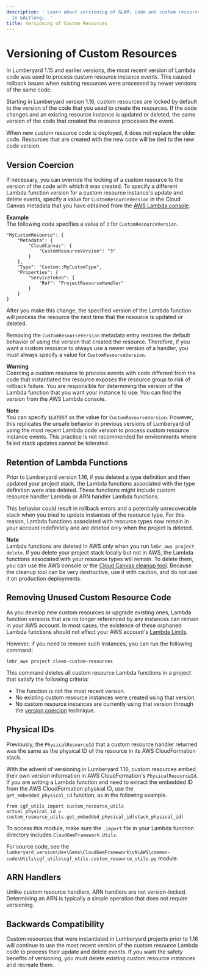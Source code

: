 ```yaml
---
description: ' Learn about versioning of &LAM; code and custom resource instances
  in &ALYlong;. '
title: Versioning of Custom Resources
---
```

# Versioning of Custom Resources<a name="cloud-canvas-cgf-adding-aws-resources-versioning"></a>

In Lumberyard 1\.15 and earlier versions, the most recent version of Lambda code was used to process custom resource instance events\. This caused rollback issues when existing resources were processed by newer versions of the same code\.

Starting in Lumberyard version 1\.16, custom resources are locked by default to the version of the code that you used to create the resources\. If the code changes and an existing resource instance is updated or deleted, the same version of the code that created the resource processes the event\.

When new custom resource code is deployed, it does not replace the older code\. Resources that are created with the new code will be tied to the new code version\.

## Version Coercion<a name="cloud-canvas-cgf-adding-aws-resources-versioning-version-coercion"></a>

If necessary, you can override the locking of a custom resource to the version of the code with which it was created\. To specify a different Lambda function version for a custom resource instance's update and delete events, specify a value for `CustomResourceVersion` in the Cloud Canvas metadata that you have obtained from the [AWS Lambda console](https://console.aws.amazon.com/lambda/)\.

**Example**  
The following code specifies a value of `3` for `CustomResourceVersion`\.  

```
"MyCustomResource": {
    "Metadata": {
        "CloudCanvas": {
            "CustomResourceVersion": "3"
        }
    },
    "Type": "Custom::MyCustomType",
    "Properties": {
        "ServiceToken": {
            "Ref": "ProjectResourceHandler"
        }
    }
}
```

After you make this change, the specified version of the Lambda function will process the resource the next time that the resource is updated or deleted\.

Removing the `CustomResourceVersion` metadata entry restores the default behavior of using the version that created the resource\. Therefore, if you want a custom resource to always use a newer version of a handler, you must always specify a value for `CustomResourceVersion`\.

**Warning**  
Coercing a custom resource to process events with code different from the code that instantiated the resource exposes the resource group to risk of rollback failure\. You are responsible for determining the version of the Lambda function that you want your instance to use\. You can find the version from the AWS Lambda console\.

**Note**  
You can specify `$LATEST` as the value for `CustomResourceVersion`\. However, this replicates the unsafe behavior in previous versions of Lumberyard of using the most recent Lambda code version to process custom resource instance events\. This practice is not recommended for environments where failed stack updates cannot be tolerated\.

## Retention of Lambda Functions<a name="cloud-canvas-cgf-adding-aws-resources-versioning-retention-of-lambda-functions"></a>

Prior to Lumberyard version 1\.16, if you deleted a type definition and then updated your project stack, the Lambda functions associated with the type definition were also deleted\. These functions might include custom resource handler Lambda or ARN handler Lambda functions\.

This behavior could result in rollback errors and a potentially unrecoverable stack when you tried to update instances of the resource type\. For this reason, Lambda functions associated with resource types now remain in your account indefinitely and are deleted only when the project is deleted\.

**Note**  
Lambda functions are deleted in AWS only when you run `lmbr_aws project delete`\. If you delete your project stack locally but not in AWS, the Lambda functions associated with your resource types will remain\. To delete them, you can use the AWS console or the [Cloud Canvas cleanup tool](cloud-canvas-administration-aws-resource-cleanup.md#cloud-canvas-administration-aws-resource-cleanup-tool)\. Because the cleanup tool can be very destructive, use it with caution, and do not use it on production deployments\.

## Removing Unused Custom Resource Code<a name="cloud-canvas-cgf-adding-aws-resources-versioning-removing-unused-custom-resource-code"></a>

As you develop new custom resources or upgrade existing ones, Lambda function versions that are no longer referenced by any instances can remain in your AWS account\. In most cases, the existence of these orphaned Lambda functions should not affect your AWS account's [Lambda Limits](https://docs.aws.amazon.com/lambda/latest/dg/limits.html)\.

However, if you need to remove such instances, you can run the following command:

```
lmbr_aws project clean-custom-resources
```

This command deletes all custom resource Lambda functions in a project that satisfy the following criteria:
+ The function is not the most recent version\.
+ No existing custom resource instances were created using that version\.
+ No custom resource instances are currently using that version through the [version coercion](#cloud-canvas-cgf-adding-aws-resources-versioning-version-coercion) technique\.

## Physical IDs<a name="cloud-canvas-cgf-adding-aws-resources-versioning-physical-ids"></a>

Previously, the `PhysicalResourceId` that a custom resource handler returned was the same as the physical ID of the resource in its AWS CloudFormation stack\.

With the advent of versioning in Lumberyard 1\.16, custom resources embed their own version information in AWS CloudFormation's `PhysicalResourceId`\. If you are writing a Lambda function and need to extract the embedded ID from the AWS CloudFormation physical ID, use the `get_embedded_physical_id` function, as in the following example\.

```
from cgf_utils import custom_resource_utils 
actual_physical_id = custom_resource_utils.get_embedded_physical_id(stack_physical_id)
```

To access this module, make sure the `.import` file in your Lambda function directory includes `CloudGemFramework.Utils`\.

For source code, see the `lumberyard_version\dev\Gems\CloudGemFramework\vN\AWS\common-code\Utils\cgf_utils\cgf_utils.custom_resource_utils.py` module\.

## ARN Handlers<a name="cloud-canvas-cgf-adding-aws-resources-versioning-arn-handlers"></a>

Unlike custom resource handlers, ARN handlers are not version\-locked\. Determining an ARN is typically a simple operation that does not require versioning\.

## Backwards Compatibility<a name="cloud-canvas-cgf-adding-aws-resources-versioning-backwards-compatibility"></a>

Custom resources that were instantiated in Lumberyard projects prior to 1\.16 will continue to use the most recent version of the custom resource Lambda code to process their update and delete events\. If you want the safety benefits of versioning, you must delete existing custom resource instances and recreate them\.